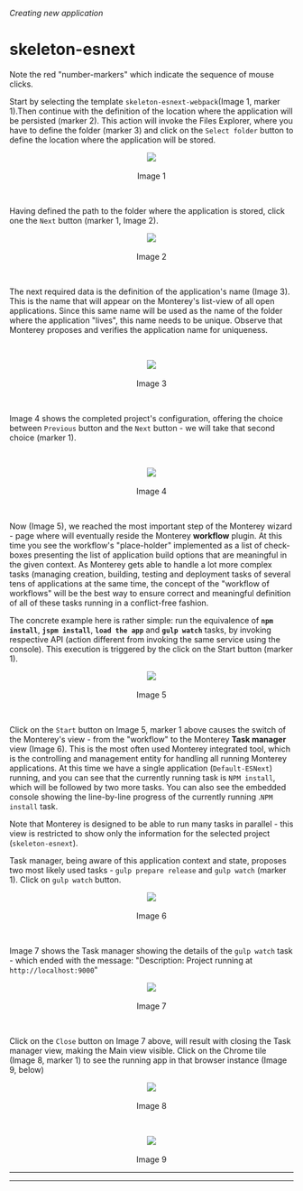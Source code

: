 _Creating new application_
# skeleton-esnext
Note the red "number-markers" which indicate the sequence of mouse clicks.

Start by selecting the template `skeleton-esnext-webpack`(Image 1, marker 1).Then continue with the definition of the location where the application will be persisted (marker 2).  This action will invoke the Files Explorer, where you have to define the folder (marker 3) and click on the `Select folder` button to define the location where the application will be stored.

<p align=center>
  <img src="https://cloud.githubusercontent.com/assets/2712405/18024429/1833667c-6bd8-11e6-9335-e284bc2784fa.png"></img>
 <br><br>
Image 1
</p>

<br>

Having defined the path to the folder where the application is stored, click one the `Next` button (marker 1, Image 2).

<p align=center>
  <img src="https://cloud.githubusercontent.com/assets/2712405/18024432/41d06f52-6bd8-11e6-9189-0ef37df4b662.png"></img>
 <br><br>
Image 2
</p>

<br>

The next required data is the definition of the application's name (Image 3). This is the name that will appear on the Monterey's list-view of all open applications. Since this same name will be used as the name of the folder where the application "lives", this name needs to be unique. Observe that Monterey proposes and verifies the application name for uniqueness.

<br>
<p align=center>
  <img src="https://cloud.githubusercontent.com/assets/2712405/18024459/d887300c-6bd8-11e6-8853-d11c06afd513.png"></img>
 <br><br>
Image 3
</p>

<br>

Image 4 shows the completed project's configuration, offering the choice between `Previous` button and the `Next` button - we will take that second choice (marker 1).

<br>
<p align=center>
  <img src="https://cloud.githubusercontent.com/assets/2712405/18024465/0f4c71ba-6bd9-11e6-8283-3a9663e6ca3e.png"></img>
 <br><br>
Image 4
</p>

<br>

Now (Image 5), we reached the most important step of the Monterey wizard - page where will eventually reside the Monterey **workflow** plugin. At this time you see the workflow's "place-holder" implemented as a list of check-boxes presenting the list of application build options that are meaningful in the given context. As Monterey gets able to handle a lot more complex tasks (managing creation, building, testing and deployment tasks of several tens of applications at the same time, the concept of the "workflow of workflows" will be the best way to ensure correct and meaningful definition of all of these tasks running in a conflict-free fashion.

The concrete example here is rather simple: run the equivalence of **`npm install`**, **`jspm install`**, **`load the app`** and **`gulp watch`** tasks, by invoking respective API (action different from invoking the same service using the console). This execution is triggered by the click on the Start button (marker 1).

<p align=center>
  <img src="https://cloud.githubusercontent.com/assets/2712405/18024482/65e11f62-6bd9-11e6-8139-bb0b3ab28644.png"></img>
 <br><br>
Image 5
</p>

<br>

Click on the `Start` button on Image 5, marker 1 above causes the switch of the Monterey's view - from the "workflow" to the Monterey **Task manager** view (Image 6). This is the most often used Monterey integrated tool, which is the controlling and management entity for handling all running Monterey applications. At this time we have a single application (`Default-ESNext`) running, and you can see that the currently running task is `NPM install`, which will be followed by two more tasks. You can also see the embedded console showing the line-by-line progress of the currently running .`NPM install` task.

Note that Monterey is designed to be able to run many tasks in parallel - this view is restricted to show only the information for the selected project (`skeleton-esnext`).

Task manager, being aware of this application context and state, proposes two most likely used tasks - `gulp prepare release` and `gulp watch` (marker 1). Click on `gulp watch` button.

<p align=center>
  <img src="https://cloud.githubusercontent.com/assets/2712405/18187345/a6f5fff8-7076-11e6-9d4c-05e50d693ccd.png"></img>
 <br><br>
Image 6
</p>

<br>

Image 7 shows the Task manager showing the details of the `gulp watch` task - which ended with the message: "Description: Project running at `http://localhost:9000`"

<p align=center>
  <img src="https://cloud.githubusercontent.com/assets/2712405/18187457/af02de7c-7077-11e6-864a-54316e4aeabf.png"></img>
 <br><br>
Image 7
</p>

<br>

Click on the `Close` button on Image 7 above, will result with closing the Task manager view, making the Main view visible. Click on the Chrome tile (Image 8, marker 1) to see the running app in that browser instance (Image 9, below)

<p align=center>
  <img src="https://cloud.githubusercontent.com/assets/2712405/18024549/3fcc8daa-6bdb-11e6-9a5d-0fb3c5185aed.png"></img>
 <br><br>
Image 8
</p>

<br>
<p align=center>
  <img src="https://cloud.githubusercontent.com/assets/2712405/18188289/05923a38-707f-11e6-904e-27a788fc9781.png"></img>
 <br><br>
Image 9
</p>

***
***












